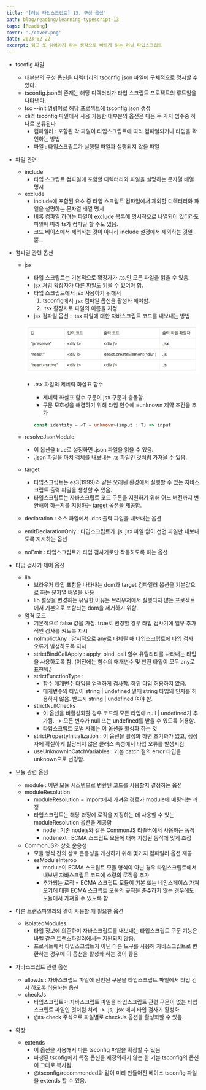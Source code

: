 ```yaml
---
title: '[러닝 타입스크립트] 13. 구성 옵셥'
path: blog/reading/learning-typescript-13
tags: [Reading]
cover: './cover.png'
date: 2023-02-22
excerpt: 읽고 또 읽어야지 라는 생각으로 빠르게 읽는 러닝 타입스크립트
---
```


 * tscofig 파일 
	* 대부분의 구성 옵션을 디렉터리의 tsconfig.json 파일에 구체적으로 명시할 수 있다.
	* tsconfig.json의 존재는 해당 디렉터리가 타입 스크립트 프로젝트의 루트임을 나타낸다.
	* tsc --init 명령어로 해당 프로젝트에 tsconfig.json 생성
	* cli와 tsconfig 파일에서 사용 가능한 대부분의 옵션은 다음 두 가지 범주중 하나로 분류된다
		* 컴파일러 : 포함된 각 파일이 타입스크립트에 따라 컴파일되거나 타입을 확인하는 방법
		* 파일 : 타입스크립트가 실행될 파일과 실행되지 않을 파일

* 파일 관련 
	* include 
		* 타입 스크립트 컴파일에 포함할 디렉터리와 파일을 설명하는 문자열 배열 명시 
	* exclude
		* include에 포함된 요소 중 타입 스크립트 컴파일에서 제외할 디렉터리와 파일을 설명하는 문자열 배열 명시
		* 비록 컴파일 하려는 파일이 exclude 목록에 명시적으로 나열되어 있더라도 파일에 따라 ts가 컴파일 할 수도 있음.
		* 코드 베이스에서 제외하는 것이 아니라 include 설정에서 제외하는 것일 뿐...

* 컴파일 관련 옵션
	* jsx 
		* 타입 스크립트는 기본적으로 확장자가 .ts.인 모든 파일을 읽을 수 있음.
		* jsx 처럼 확장자가 다른 파일도 읽을 수 있어야 함.
		* 타입 스크립트에서 jsx 사용하기 위해서 
			1. tsconfig에서 `jsx` 컴파일 옵션을 활성화 해야함.
			2. .tsx 활장자로 파일의 이름을 지정
		* jsx 컴파일 옵션 : .tsx 파일에 대한 자바스크립트 코드를 내보내는 방법

		![](./1.png)

		* .tsx 파일의 제네릭 화살표 함수 
			* 제네릭 화살표 함수 구문이 jsx 구문과 충돌함.
			* 구문 모호성을 해결하기 위해 타임 인수에 =unknown 제약 조건을 추가

			```ts
			const identity = <T = unknown>(input : T) => input
			```

	* resolveJsonModule 
		* 이 옵션을 true로 설정하면 .json 파일을 읽을 수 있음.
		* .json 파일을 마치 객체를 내보내는 .ts 파일인 것처럼 가져올 수 있음.
	* target 
		* 타입스크립트는 es3(1999)와 같은 오래된 환경에서 실행할 수 있는 자바스크립트 출력 파일을 생성할 수 있음.
		* 타입스크립트는 자바스크립트 코드 구문을 지원하기 위해 어느 버전까지 변환해야 하는지를 지정하는 target 옵션을 제공함.
	* declaration  : 소스 파일에서 .d.ts 출력 파일을 내보내는 옵션 
	* emitDeclarationOnly : 타입스크립트가 .js .jsx 파일 없이 선언 파일만 내보내도록 지시하는 옵션
	* noEmit : 타입스크립트가 타입 검사기로만 작동하도록 하는 옵션

* 타입 검사기 제어 옵션
	* lib 
		* 브라우저 타입 포함을 나타내는 dom과 target 컴파일러 옵션을 기본값으로 하는 문자열 배열을 사용
		* lib 설정을 변경하는 유일한 이유는 브라우저에서 실행되지 않는 프로젝트에서 기본으로 포함되는 dom을 제거하기 위함.
	* 엄격 모드 
		* 기본적으로 false 값을 가짐. true로 변경할 경우 타입 검사기에 일부 추가적인 검사를 켜도록 지시
		* noImplictAny : 암시적으로 any로 대체될 때 타입스크립트에 타입 검사 오류가 발생하도록 지시
		* strictBindCallApply : apply, bind, call 함수 유틸리티를 나타내는 타입을 사용하도록 함. (이전에는 함수의 매개변수 및 반환 타입이 모두 any로 표현됨.)
		* strictFunctionType : 
			* 함수 매개변수 타입을 엄격하게 검사함. 하위 타입 허용하지 않음. 
			* 매개변수의 타입이 string | undefined 일때 string 타입의 인자를 허용하지 않음. 반드시 string | undefined 여야 함.
		* strictNullChecks 
			* 이 옵션을 비활성화할 경우 코드의 모든 타입에 null | undefined가 추가됨. -> 모든 변수가 null 또는 undefined를 받을 수 있도록 허용함.
			* 타입스크립트 모범 사례는 이 옵션을 활성화 하는 것
		* strictPropertyInitialization : 이 옵션을 활성화 하면 초기화가 없고, 생성자에 확실하게 할당되지 않은 클래스 속성에서 타입 오류를 발생시킴
		* useUnknownInCatchVariables : 기본 catch 절의 error 타입을 unknown으로 변경함.

* 모듈 관련 옵션
	* module : 어떤 모듈 시스템으로 변환된 코드를 사용할지 결정하는 옵션
	* moduleResolution 
		* moduleResolution  = import에서 가져온 경로가 module에 매핑되는 과정
		* 타입스크립트는 해당 과정에 로직을 지정하는 데 사용할 수 있는 moduleResolution 옵션을 제공함 
			* node : 기존 nodejs와 같은 CommonJS 리졸버에서 사용하는 동작
			* nodenext : ECMA 스크립트 모듈에 대해 지정된 동작에 맞게 조정
	* CommonJS와 상호 운용성
		* 모듈 형식 간의 상호 운용성을 개선하기 위해 몇가지 컴파일러 옵션 제공
		* esModuleInterop 
			* module이 ECMA 스크립트 모듈 형식이 아닌 경우 타입스크립트에서 내보낸 자바스크립트 코드에 소량의 로직을 추가
			* 추가되는 로직 = ECMA 스크립트 모듈이 기본 또는 네임스페이스 가져오기에 대한 ECMA 스크립트 모둘의 규칙을 준수하지 않는 경우에도 모듈에서 가져올 수 있도록 함

* 다른 트랜스파일러와 같이 사용할 때 필요한 옵션 
	* isolatedModules 
		* 타입 정보에 의존하며 자바스크립트를 내보내는 타입스크립트 구문 기능은 바벨 같은 트랜스파일러에서는 지원되지 않음.
		* 프로젝트에서 타입스크립트가 아닌 다른 도구를 사용해 자바스크립트로 변환하는 경우에 이 옵션을 활성화 하는 것이 좋음

* 자바스크립트 관련 옵션 
	* allowJs : 자바스크립트 파일에 선언된 구문을 타입스크립트 파일에서 타입 검사 하도록 허용하는 옵션
	* checkJs 
		* 타입스크립트가 자바스크립트 파일을 타입스크립트 관련 구문이 없는 타입스크립트 파일인 것처럼 처리 -> .js, .jsx 에서 타입 검사기 활성화
		* @ts-check 주석으로 파일별로 checkJs 옵션을 활성화할 수 있음.                     

* 확장 
	* extends 
		* 이 옵션을 사용해서 다른 tsconfig 파일을 확장할 수 있음
		* 파생된 tscofig에서 특정 옵션을 재정의하지 않는 한 기본 tsconfig의 옵션이 그대로 복사됨.
		* @tsconfig/recommended와 같이 미리 만들어진 베이스 tsconfig 파일을 extends 할 수 있음.